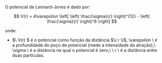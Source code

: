 
O potencial de Lennard-Jones é dado por:

$$
V(r) = 4\varepsilon \left[ \left( \frac{\sigma}{r} \right)^{12} - \left( \frac{\sigma}{r} \right)^6 \right]
$$

onde:


- $\ V(r) \$ é o potencial como função da distância $\( r \)$,
\varepsilon \ é a profundidade do poço de potencial (mede a intensidade da atração),\\
\sigma \ é a distância na qual o potencial é zero,\\
\ r \ é a distância entre duas partículas.

